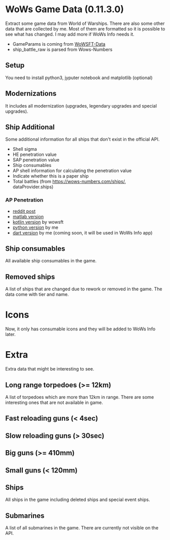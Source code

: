 # WoWs Game Data (0.11.3.0)

Extract some game data from World of Warships. There are also some other data that are collected by me. Most of them are formatted so it is possible to see what has changed. I may add more if WoWs Info needs it.

- GameParams is coming from [WoWSFT-Data](https://github.com/EdibleBug/WoWSFT-Kotlin/tree/master/WoWSFT-Data/src/main/resources/json/live)
- ship_battle_raw is parsed from Wows-Numbers

## Setup

You need to install python3, jyputer notebook and matplotlib (optional)

## Modernizations

It includes all modernization (upgrades, legendary upgrades and special upgrades).

## Ship Additional

Some additional information for all ships that don't exist in the official API.

- Shell sigma
- HE penetration value
- SAP penetration value
- Ship consumables
- AP shell information for calculating the penetration value
- Indicate whether this is a paper ship
- Total battles (from https://wows-numbers.com/ships/, dataProvider.ships)

### AP Penetration

- [reddit post](https://www.reddit.com/r/WorldOfWarships/comments/560yg2/wows_ballistic_model_penetration/)
- [matlab version](https://pastebin.com/1NEwkf7R)
- [kotlin version](https://github.com/EdibleBug/WoWSFT-Kotlin/blob/5d4ce2d4ffb722c010b265ce3c39417eddd009c7/WoWSFT-Data/src/main/kotlin/WoWSFT/utils/PenetrationUtils.kt) by wowsft
- [python version](https://github.com/HenryQuan/WoWs-Game-Data/blob/master/ap_pen.py) by me
- [dart version]() by me (coming soon, it will be used in WoWs Info app)

## Ship consumables

All available ship consumables in the game.

## Removed ships

A list of ships that are changed due to rework or removed in the game. The data come with tier and name.

# Icons

Now, it only has consumable icons and they will be added to WoWs Info later.

# Extra

Extra data that might be interesting to see.

## Long range torpedoes (>= 12km)

A list of torpedoes which are more than 12km in range. There are some interesting ones that are not available in game.

## Fast reloading guns (< 4sec)

## Slow reloading guns (> 30sec)

## Big guns (>= 410mm)

## Small guns (< 120mm)

## Ships

All ships in the game including deleted ships and special event ships.

## Submarines

A list of all submarines in the game. There are currently not visible on the API.
